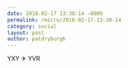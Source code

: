 ```yaml
---
date: 2018-02-17 13:38:14 -0800
permalink: /micro/2018-02-17-13-38-14
category: social
layout: post
author: patdryburgh
---
```


YXY ✈ YVR